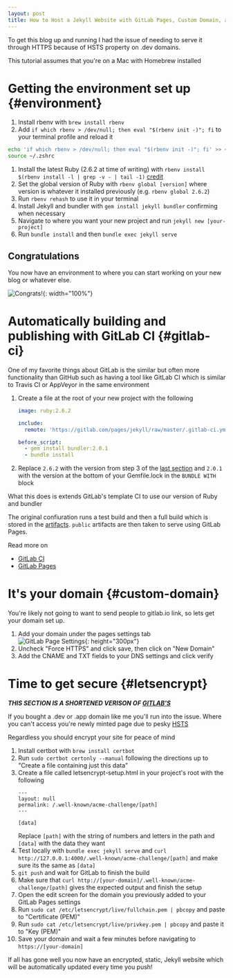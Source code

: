 ```yaml
---
layout: post
title: How to Host a Jekyll Website with GitLab Pages, Custom Domain, and TLS
---
```


To get this blog up and running I had the issue of needing to serve it through HTTPS because of HSTS property on .dev domains.

This tutorial assumes that you're on a Mac with Homebrew installed

# Getting the environment set up {#environment}

1. Install rbenv with `brew install rbenv`
1. Add `if which rbenv > /dev/null; then eval "$(rbenv init -)"; fi` to your terminal profile and reload it
```sh
echo 'if which rbenv > /dev/null; then eval "$(rbenv init -)"; fi' >> ~/.zshrc
source ~/.zshrc
```
1. Install the latest Ruby (2.6.2 at time of writing) with `rbenv install $(rbenv install -l | grep -v - | tail -1)` [credit](https://stackoverflow.com/a/30191850)
1. Set the global version of Ruby with `rbenv global [version]` where version is whatever it installed previously (e.g. `rbenv global 2.6.2`)
1. Run `rbenv rehash` to use it in your terminal
1. Install Jekyll and bundler with `gem install jekyll bundler` confirming when necessary
1. Navigate to where you want your new project and run `jekyll new [your-project]`
1. Run `bundle install` and then `bundle exec jekyll serve`

## Congratulations

You now have an environment to where you can start working on your new blog or whatever else.

![Congrats!](https://i.kym-cdn.com/photos/images/original/000/707/322/fac.gif){: width="100%"}

# Automatically building and publishing with GitLab CI {#gitlab-ci}

One of my favorite things about GitLab is the similar but often more functionality than GitHub such as having a tool like GitLab CI which is similar to Travis CI or AppVeyor in the same environment

1. Create a file at the root of your new project with the following
    ```yaml
    image: ruby:2.6.2

    include:
      remote: 'https://gitlab.com/pages/jekyll/raw/master/.gitlab-ci.yml'

    before_script:
      - gem install bundler:2.0.1
      - bundle install
    ```
1. Replace `2.6.2` with the version from step 3 of the [last section](#environment) and `2.0.1` with the version at the bottom of your Gemfile.lock in the `BUNDLE WITH` block

What this does is extends GitLab's template CI to use our version of Ruby and bundler

The original confiuration runs a test build and then a full build which is stored in the [artifacts](https://docs.gitlab.com/ee/user/project/pipelines/job_artifacts.html). `public` artifacts are then taken to serve using GitLab Pages.

Read more on
- [GitLab CI](https://docs.gitlab.com/ee/ci/)
- [GitLab Pages](https://docs.gitlab.com/ee/user/project/pages/)

# It's your domain {#custom-domain}

You're likely not going to want to send people to gitlab.io link, so lets get your domain set up.

1. Add your domain under the pages settings tab<br/>
![GitLab Page Settings](https://i.imgur.com/GFVM8sW.png){: height="300px"}
1. Uncheck "Force HTTPS" and click save, then click on "New Domain"
1. Add the CNAME and TXT fields to your DNS settings and click verify

# Time to get secure {#letsencrypt}

***THIS SECTION IS A SHORTENED VERISON OF [GITLAB'S](https://about.gitlab.com/2016/04/11/tutorial-securing-your-gitlab-pages-with-tls-and-letsencrypt/)***

If you bought a .dev or .app domain like me you'll run into the issue. Where you can't access you're newly minted page due to pesky [HSTS](https://en.wikipedia.org/wiki/HTTP_Strict_Transport_Security)

Regardless you should encrypt your site for peace of mind

1. Install certbot with `brew install certbot`
1. Run `sudo certbot certonly --manual` following the directions up to "Create a file containing just this data"
1. Create a file called letsencrypt-setup.html in your project's root with the following
    ```
    ---
    layout: null
    permalink: /.well-known/acme-challenge/[path]
    ---

    [data]
    ```
    Replace `[path]` with the string of numbers and letters in the path and `[data]` with the data they want
1. Test locally with `bundle exec jekyll serve` and `curl http://127.0.0.1:4000/.well-known/acme-challenge/[path]` and make sure its the same as `[data]`
1. `git push` and wait for GitLab to finish the build
1. Make sure that `curl http://[your-domain]/.well-known/acme-challenge/[path]` gives the expected output and finish the setup
1. Open the edit screen for the domain you previously added to your GitLab Pages settings
1. Run `sudo cat /etc/letsencrypt/live/fullchain.pem | pbcopy` and paste to "Certificate (PEM)"
1. Run `sudo cat /etc/letsencrypt/live/privkey.pem | pbcopy` and paste it to "Key (PEM)"
1. Save your domain and wait a few minutes before navigating to `https://[your-domain]`

If all has gone well you now have an encrypted, static, Jekyll website which will be automatically updated every time you push!
